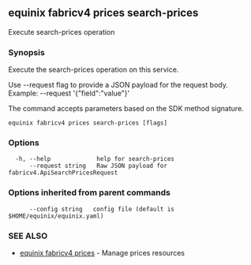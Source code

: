 ## equinix fabricv4 prices search-prices

Execute search-prices operation

### Synopsis

Execute the search-prices operation on this service.

Use --request flag to provide a JSON payload for the request body.
Example: --request '{"field":"value"}'

The command accepts parameters based on the SDK method signature.

```
equinix fabricv4 prices search-prices [flags]
```

### Options

```
  -h, --help             help for search-prices
      --request string   Raw JSON payload for fabricv4.ApiSearchPricesRequest
```

### Options inherited from parent commands

```
      --config string   config file (default is $HOME/equinix/equinix.yaml)
```

### SEE ALSO

* [equinix fabricv4 prices](equinix_fabricv4_prices.md)	 - Manage prices resources

